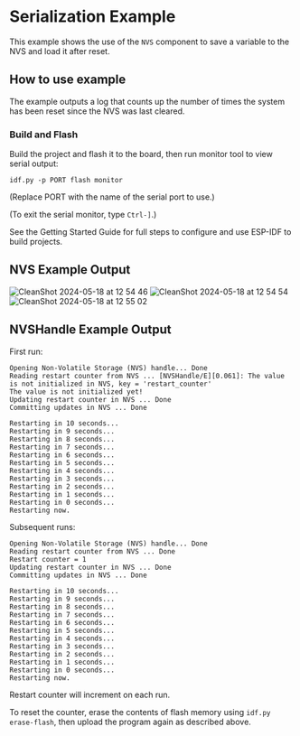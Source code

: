 # Serialization Example

This example shows the use of the `NVS` component to save a variable to the NVS and load 
it after reset. 

## How to use example

The example outputs a log that counts up the number of times the system has been reset 
since the NVS was last cleared. 

### Build and Flash

Build the project and flash it to the board, then run monitor tool to view serial output:

```
idf.py -p PORT flash monitor
```

(Replace PORT with the name of the serial port to use.)

(To exit the serial monitor, type ``Ctrl-]``.)

See the Getting Started Guide for full steps to configure and use ESP-IDF to build projects.

## NVS Example Output

![CleanShot 2024-05-18 at 12 54 46](https://github.com/esp-cpp/espp/assets/213467/60b2db2f-8796-4ae3-9a8c-51f69fa21911)
![CleanShot 2024-05-18 at 12 54 54](https://github.com/esp-cpp/espp/assets/213467/ddceddbf-0690-4590-93b6-66cf91ad1898)
![CleanShot 2024-05-18 at 12 55 02](https://github.com/esp-cpp/espp/assets/213467/1181fc79-f7bd-4b1d-b351-e5ca24ee7c55)

## NVSHandle Example Output

First run:
```
Opening Non-Volatile Storage (NVS) handle... Done
Reading restart counter from NVS ... [NVSHandle/E][0.061]: The value is not initialized in NVS, key = 'restart_counter'
The value is not initialized yet!
Updating restart counter in NVS ... Done
Committing updates in NVS ... Done

Restarting in 10 seconds...
Restarting in 9 seconds...
Restarting in 8 seconds...
Restarting in 7 seconds...
Restarting in 6 seconds...
Restarting in 5 seconds...
Restarting in 4 seconds...
Restarting in 3 seconds...
Restarting in 2 seconds...
Restarting in 1 seconds...
Restarting in 0 seconds...
Restarting now.
```

Subsequent runs:

```
Opening Non-Volatile Storage (NVS) handle... Done
Reading restart counter from NVS ... Done
Restart counter = 1
Updating restart counter in NVS ... Done
Committing updates in NVS ... Done

Restarting in 10 seconds...
Restarting in 9 seconds...
Restarting in 8 seconds...
Restarting in 7 seconds...
Restarting in 6 seconds...
Restarting in 5 seconds...
Restarting in 4 seconds...
Restarting in 3 seconds...
Restarting in 2 seconds...
Restarting in 1 seconds...
Restarting in 0 seconds...
Restarting now.
```

Restart counter will increment on each run.

To reset the counter, erase the contents of flash memory using `idf.py erase-flash`, then upload the program again as described above.
